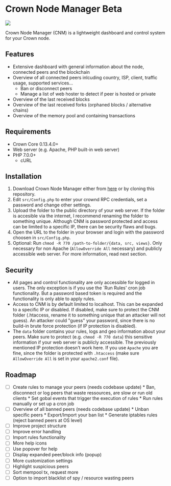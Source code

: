# Crown Node Manager Beta

![](https://i.imgur.com/Uc9TLOk.png)

Crown Node Manager (CNM) is a lightweight dashboard and control system for your Crown node.


## Features

* Extensive dashboard with general information about the node, connected peers and the blockchain
* Overview of all connected peers inlcuding country, ISP, client, traffic usage, supported services...
	* Ban or disconnect peers
    * Manage a list of web hoster to detect if peer is hosted or private
* Overview of the last received blocks
* Overview of the last received forks (orphaned blocks / alternative chains)
* Overview of the memory pool and containing transactions

## Requirements

* Crown Core 0.13.4.0+
* Web server (e.g. Apache, PHP built-in web server)
* PHP 7.0.0+
    * cURL

## Installation

1. Download Crown Node Manager either from [here](https://github.com/walkjivefly/crown-node-manager/releases) or by cloning this  repository.
2. Edit `src/Config.php` to enter your crownd RPC credentials, set a password and change other settings.
3. Upload the folder to the public directory of your web server. If the folder is accesible via the internet, I recommend renaming the folder to something unique. Although CNM is password protected and access can be limited to a specific IP, there can be security flaws and bugs.
4. Open the URL to the folder in your browser and login with the password choosen in `src/Config.php`.
5. Optional: Run `chmod -R 770 /path-to-folder/{data, src, views}`. Only necessary for non Apache (`AllowOverride All` necessary) and publicly accessible web server. For more information, read next section.

## Security

* All pages and control functionality are only accessible for logged in users. The only exception is if you use the `Run Rules' cron job functionality. But a password based token is required
and the functionality is only able to apply rules. 
* Access to CNM is by default limited to localhost. This can be expanded to a specific IP or disabled. If disabled, make sure to protect the CNM folder (.htaccess, rename it to something unique 
that an attacker will not guess). An attacker could "guess" your password, since there is no build-in brute force protection (if IP protection is disabled).
* The `data` folder contains your rules, logs and geo information about your peers. Make sure to protect (e.g. `chmod -R 770 data`) this sensitive information if your web server is publicly accessible. The previously mentioned
IP protection doesn't work here. If you use `Apache` you are fine, since the folder is protected with `.htaccess` (make sure `AllowOverride All` is set in your `apache2.conf` file).

## Roadmap

- [ ] Create rules to manage your peers (needs codebase update)
		* Ban, disconnect or log peers that waste ressources, are slow or run old clients
		* Set gobal events that trigger the execution of rules
		* Run rules manually or set up a cron job
- [ ] Overview of all banned peers (needs codebase update)
		* Unban specific peers
		* Export/Import your ban list
		* Generate iptables rules (reject banned peers at OS level)
- [ ] Improve project structure
- [ ] Improve error handling
- [ ] Import rules functionality
- [ ] More help icons
- [ ] Use popover for help
- [ ] Display expanded peer/block info (popup)
- [ ] More customization settings
- [ ] Highlight suspicious peers
- [ ] Sort mempool tx, request more
- [ ] Option to import blacklist of spy / resource wasting peers
